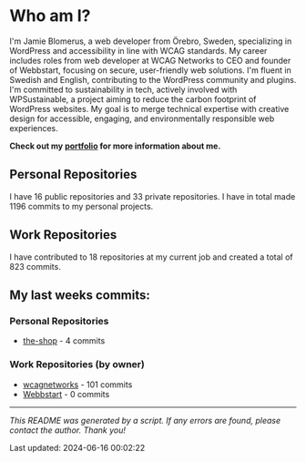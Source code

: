 # Who am I?
I'm Jamie Blomerus, a web developer from Örebro, Sweden, specializing in WordPress and accessibility in line with WCAG standards. My career includes roles from web developer at WCAG Networks to CEO and founder of Webbstart, focusing on secure, user-friendly web solutions. I'm fluent in Swedish and English, contributing to the WordPress community and plugins. I'm committed to sustainability in tech, actively involved with WPSustainable, a project aiming to reduce the carbon footprint of WordPress websites. My goal is to merge technical expertise with creative design for accessible, engaging, and environmentally responsible web experiences.

**Check out my [portfolio](jamie.blomerus.se) for more information about me.**

## Personal Repositories
I have 16 public repositories and 33 private repositories. I have in total made 1196 commits to my personal projects.

## Work Repositories
I have contributed to 18 repositories at my current job and created a total of 823 commits.
## My last weeks commits:
### Personal Repositories
* [the-shop](https://github.com/Automatiserad-testning-och-testverktyg/the-shop) - 4 commits

### Work Repositories (by owner)
* [wcagnetworks](https://github.com/wcagnetworks) - 101 commits
* [Webbstart](https://github.com/Webbstart) - 0 commits

---

*This README was generated by a script. If any errors are found, please contact the author. Thank you!*

Last updated: 2024-06-16 00:02:22
